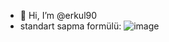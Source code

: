 - 👋 Hi, I’m @erkul90
- standart sapma formülü:
![image](https://github.com/user-attachments/assets/6fd64737-816b-467d-9369-5de56705d233)



<!---
erkul90/erkul90 is a ✨ special ✨ repository because its `README.md` (this file) appears on your GitHub profile.
You can click the Preview link to take a look at your changes.
--->

